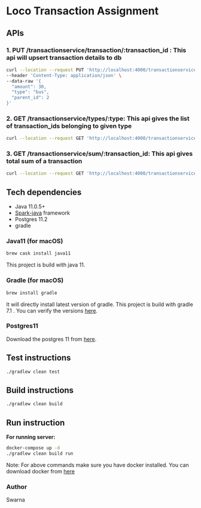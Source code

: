 # Loco Transaction Assignment

## APIs
### 1. PUT /transactionservice/transaction/:transaction_id : This api will upsert transaction details to db
```bash
curl --location --request PUT 'http://localhost:4000/transactionservice/transaction/5' \
--header 'Content-Type: application/json' \
--data-raw '{
  "amount": 30,
  "type": "bus",
  "parent_id": 2
}'
```

### 2. GET /transactionservice/types/:type: This api gives the list of transaction_ids belonging to given type
```bash
curl --location --request GET 'http://localhost:4000/transactionservice/types/car'
```

### 3. GET /transactionservice/sum/:transaction_id: This api gives total sum of a transaction
```bash
curl --location --request GET 'http://localhost:4000/transactionservice/sum/2'
```

## Tech dependencies
* Java 11.0.5+
* [Spark-java](http://sparkjava.com/) framework
* Postgres 11.2
* gradle

### Java11 (for macOS)
```bash
brew cask install java11
```
This project is build with java 11.

### Gradle (for macOS)
```bash
brew install gradle
```
It will directly install latest version of gradle. This project is build with gradle 7.1 . You can verify the versions [here](https://gradle.org/install/).

### Postgres11
Download the postgres 11 from [here](https://postgresapp.com/).

## Test instructions
```bash
./gradlew clean test
```

## Build instructions
```bash
./gradlew clean build
```

## Run instruction
**For running server:**
```bash
docker-compose up -d
./gradlew clean build run
```
Note: For above commands make sure you have docker installed. You can download docker from [here](https://hub.docker.com/editions/community/docker-ce-desktop-mac) 

### Author
Swarna

